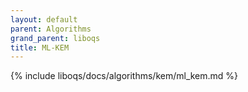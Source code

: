 ```yaml
---
layout: default
parent: Algorithms
grand_parent: liboqs
title: ML-KEM
---
```


{% include liboqs/docs/algorithms/kem/ml_kem.md %}
